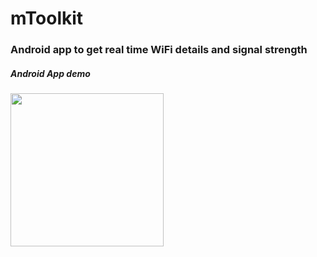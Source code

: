 # mToolkit
### Android app to get real time WiFi details and signal strength
##### Android App demo
<img src="./mToolkit.gif" width=245px>&emsp;&emsp;&emsp;
